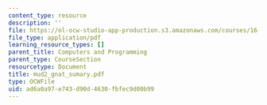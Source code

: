 ```yaml
---
content_type: resource
description: ''
file: https://ol-ocw-studio-app-production.s3.amazonaws.com/courses/16-01-unified-engineering-i-ii-iii-iv-fall-2005-spring-2006/ad6a0a97e743d90d4630fbfec9d00b99_mud2_gnat_sumary.pdf
file_type: application/pdf
learning_resource_types: []
parent_title: Computers and Programming
parent_type: CourseSection
resourcetype: Document
title: mud2_gnat_sumary.pdf
type: OCWFile
uid: ad6a0a97-e743-d90d-4630-fbfec9d00b99
---
```

